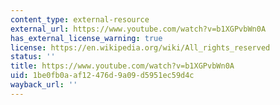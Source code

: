 ```yaml
---
content_type: external-resource
external_url: https://www.youtube.com/watch?v=b1XGPvbWn0A
has_external_license_warning: true
license: https://en.wikipedia.org/wiki/All_rights_reserved
status: ''
title: https://www.youtube.com/watch?v=b1XGPvbWn0A
uid: 1be0fb0a-af12-476d-9a09-d5951ec59d4c
wayback_url: ''
---
```

